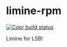 # limine-rpm

[![Copr build status](https://copr.fedorainfracloud.org/coprs/ericzhang456/limine/package/limine/status_image/last_build.png)](https://copr.fedorainfracloud.org/coprs/ericzhang456/limine/package/limine/)

Limine for LSB!
